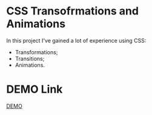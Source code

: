 # CSS Transofrmations and Animations
In this project I've gained a lot of experience using CSS:
- Transformations;
- Transitions;
- Animations.

# DEMO Link
[DEMO](https://react-tailwind-nike-store.vercel.app/)